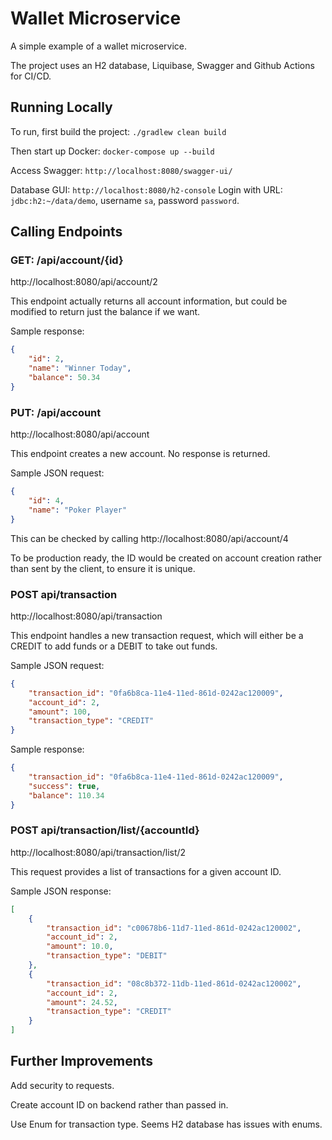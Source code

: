 # Wallet Microservice
A simple example of a wallet microservice.

The project uses an H2 database, Liquibase, Swagger and Github Actions for CI/CD.

## Running Locally
To run, first build the project: `./gradlew clean build`

Then start up Docker: `docker-compose up --build`

Access Swagger: `http://localhost:8080/swagger-ui/`

Database GUI: `http://localhost:8080/h2-console` Login with URL: `jdbc:h2:~/data/demo`, username `sa`, password `password`.

## Calling Endpoints

### GET: /api/account/{id}
http://localhost:8080/api/account/2

This endpoint actually returns all account information, but could be modified to return just the balance if we want.

Sample response:

```json
{
    "id": 2,
    "name": "Winner Today",
    "balance": 50.34
}
```

### PUT: /api/account
http://localhost:8080/api/account

This endpoint creates a new account. No response is returned.

Sample JSON request:

```json
{
    "id": 4,
    "name": "Poker Player"
}
```

This can be checked by calling http://localhost:8080/api/account/4

To be production ready, the ID would be created on account creation rather than sent by the client, to ensure it is unique.

### POST api/transaction
http://localhost:8080/api/transaction

This endpoint handles a new transaction request, which will either be a CREDIT to add funds or a DEBIT to take out funds.

Sample JSON request:

```json
{
    "transaction_id": "0fa6b8ca-11e4-11ed-861d-0242ac120009",
    "account_id": 2,
    "amount": 100,
    "transaction_type": "CREDIT"
}
```

Sample response:

```json
{
    "transaction_id": "0fa6b8ca-11e4-11ed-861d-0242ac120009",
    "success": true,
    "balance": 110.34
}
```

### POST api/transaction/list/{accountId}
http://localhost:8080/api/transaction/list/2

This request provides a list of transactions for a given account ID.

Sample JSON response:

```json
[
    {
        "transaction_id": "c00678b6-11d7-11ed-861d-0242ac120002",
        "account_id": 2,
        "amount": 10.0,
        "transaction_type": "DEBIT"
    },
    {
        "transaction_id": "08c8b372-11db-11ed-861d-0242ac120002",
        "account_id": 2,
        "amount": 24.52,
        "transaction_type": "CREDIT"
    }
]
```

## Further Improvements

Add security to requests.

Create account ID on backend rather than passed in.

Use Enum for transaction type. Seems H2 database has issues with enums.